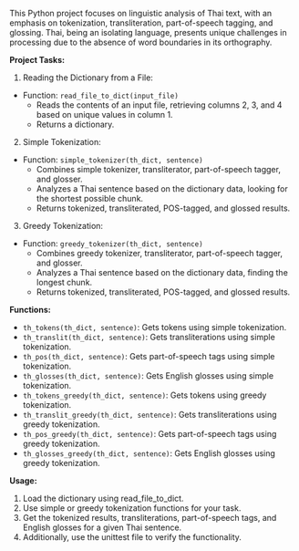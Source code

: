 This Python project focuses on linguistic analysis of Thai text, with an emphasis on tokenization, transliteration, part-of-speech tagging, and glossing. Thai, being an isolating language, presents unique challenges in processing due to the absence of word boundaries in its orthography.

**Project Tasks:**
1. Reading the Dictionary from a File:
- Function: `read_file_to_dict(input_file)`
  - Reads the contents of an input file, retrieving columns 2, 3, and 4 based on unique values in column 1.
  - Returns a dictionary.
2. Simple Tokenization:
- Function: `simple_tokenizer(th_dict, sentence)`
  - Combines simple tokenizer, transliterator, part-of-speech tagger, and glosser.
  - Analyzes a Thai sentence based on the dictionary data, looking for the shortest possible chunk.
  - Returns tokenized, transliterated, POS-tagged, and glossed results.
3. Greedy Tokenization:
- Function: `greedy_tokenizer(th_dict, sentence)`
  - Combines greedy tokenizer, transliterator, part-of-speech tagger, and glosser.
  - Analyzes a Thai sentence based on the dictionary data, finding the longest chunk.
  - Returns tokenized, transliterated, POS-tagged, and glossed results.

**Functions:**
- `th_tokens(th_dict, sentence)`: Gets tokens using simple tokenization.
- `th_translit(th_dict, sentence)`: Gets transliterations using simple tokenization.
- `th_pos(th_dict, sentence)`: Gets part-of-speech tags using simple tokenization.
- `th_glosses(th_dict, sentence)`: Gets English glosses using simple tokenization.
- `th_tokens_greedy(th_dict, sentence)`: Gets tokens using greedy tokenization.
- `th_translit_greedy(th_dict, sentence)`: Gets transliterations using greedy tokenization.
- `th_pos_greedy(th_dict, sentence)`: Gets part-of-speech tags using greedy tokenization.
- `th_glosses_greedy(th_dict, sentence)`: Gets English glosses using greedy tokenization.
  
**Usage:**
1. Load the dictionary using read_file_to_dict.
2. Use simple or greedy tokenization functions for your task.
3. Get the tokenized results, transliterations, part-of-speech tags, and English glosses for a given Thai sentence.
4. Additionally, use the unittest file to verify the functionality.
